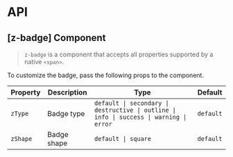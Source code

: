 # API

## [z-badge] <span class="api-type-label component">Component</span>

> `z-badge` is a component that accepts all properties supported by a native `<span>`.

To customize the badge, pass the following props to the component.

| Property | Description | Type                                                                                    | Default   |
| -------- | ----------- | --------------------------------------------------------------------------------------- | --------- |
| `zType`  | Badge type  | `default \| secondary \| destructive \| outline \| info \| success \| warning \| error` | `default` |
| `zShape` | Badge shape | `default \| square`                                                                     | `default` |
